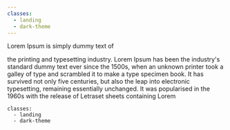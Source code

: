 ```yaml
---
classes:
  - landing
  - dark-theme
---
```


Lorem Ipsum is simply dummy text of

the printing and typesetting industry. Lorem Ipsum has been the industry's standard dummy text ever since the 1500s, when an unknown printer took a galley of type and scrambled it to make a type specimen book. It has survived not only five centuries, but also the leap into electronic typesetting, remaining essentially unchanged. It was popularised in the 1960s with the release of Letraset sheets containing Lorem 

```
classes:
  - landing
  - dark-theme
```
